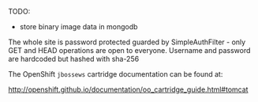 TODO: 
- store binary image data in mongodb

The whole site is password protected guarded by SimpleAuthFilter - only GET and HEAD operations are open to everyone.
Username and password are hardcoded but hashed with sha-256

The OpenShift `jbossews` cartridge documentation can be found at:

http://openshift.github.io/documentation/oo_cartridge_guide.html#tomcat
